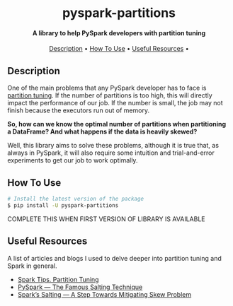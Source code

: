 <h1 align="center">
  pyspark-partitions
</h1>

<h4 align="center">A library to help PySpark developers with partition tuning</h4>

<p align="center">
  <a href="#description">Description</a> •
  <a href="#how-to-use">How To Use</a> •
  <a href="#next-steps">Useful Resources</a> •
</p>


## Description

One of the main problems that any PySpark developer has to face is
[partition tuning](https://luminousmen.com/post/spark-tips-partition-tuning).
If the number of partitions is too high, this will directly impact the performance of our job. If the number is small,
the job may not finish because the executors run out of memory.

**So, how can we know the optimal number of partitions
when partitioning a DataFrame? And what happens if the data is heavily skewed?**

Well, this library aims to solve these problems, although it is true that, as always in PySpark,
it will also require some intuition and trial-and-error experiments to get our job to work optimally.


## How To Use

```bash
# Install the latest version of the package
$ pip install -U pyspark-partitions
```

COMPLETE THIS WHEN FIRST VERSION OF LIBRARY IS AVAILABLE


## Useful Resources

A list of articles and blogs I used to delve deeper into partition tuning and Spark in general.

* [Spark Tips. Partition Tuning](https://luminousmen.com/post/spark-tips-partition-tuning)
* [PySpark — The Famous Salting Technique](https://subhamkharwal.medium.com/pyspark-the-famous-salting-technique-da8f34c28211)
* [Spark’s Salting — A Step Towards Mitigating Skew Problem](https://medium.com/curious-data-catalog/sparks-salting-a-step-towards-mitigating-skew-problem-5b2e66791620)
